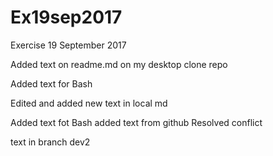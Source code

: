 # Ex19sep2017
Exercise 19 September 2017

Added text on readme.md on my desktop clone repo


Added text for Bash

Edited and added new text in local md

Added text fot Bash
added text from github
Resolved conflict

text in branch dev2

